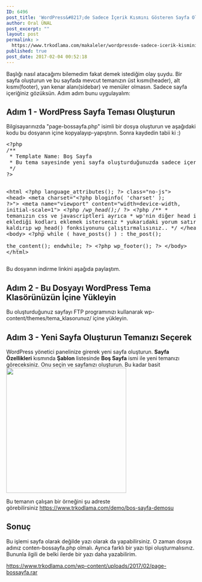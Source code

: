 ```yaml
---
ID: 6496
post_title: 'WordPress&#8217;de Sadece İçerik Kısmını Gösteren Sayfa Oluşturma2'
author: Oral ÜNAL
post_excerpt: ""
layout: post
permalink: >
  https://www.trkodlama.com/makaleler/wordpressde-sadece-icerik-kismini-gosteren-sayfa-olusturma-6496.html
published: true
post_date: 2017-02-04 00:52:18
---
```

Başlığı nasıl atacağımı bilemedim fakat demek istediğim olay şuydu. Bir sayfa oluşturun ve bu sayfada mevcut temanızın üst kısmı(header), alt kısmı(footer), yan kenar alanı(sidebar) ve menüler olmasın. Sadece sayfa içeriğiniz gözüksün. Adım adım bunu uygulayalım:
<h2>Adım 1 - WordPress Sayfa Teması Oluşturun</h2>
Bilgisayarınızda "page-bossayfa.php" isimli bir dosya oluşturun ve aşağıdaki kodu bu dosyanın içine kopyalayıp-yapıştırın. Sonra kaydedin tabii ki :)
<pre class="lang:php decode:true prettyprint lang-php" title="bos_sayfa.php">&lt;?php
/**
 * Template Name: Boş Sayfa
 * Bu tema sayesinde yeni sayfa oluşturduğunuzda sadece içeriğinizi göreceksiniz.
 */
?&gt;
 
&lt;html &lt;?php language_attributes(); ?&gt; class="no-js"&gt;
&lt;head&gt;
    &lt;meta charset="&lt;?php bloginfo( 'charset' ); ?&gt;"&gt;
    &lt;meta name="viewport" content="width=device-width, initial-scale=1"&gt;
    &lt;?php /*wp_head();*/ ?&gt;
    &lt;?php 
    /**
     * temanızın css ve javascriptleri ayrıca 
     * wp'nin diğer head içerisine eklediği kodları eklemek isterseniz
     * yukarıdaki yorum satırlarını kaldırıp wp_head() fonksiyonunu çalıştırmalısınız..
     */
&lt;/head&gt;
&lt;body&gt;
&lt;?php
    while ( have_posts() ) : the_post();   
        the_content();
    endwhile;
?&gt;
&lt;?php wp_footer(); ?&gt;
&lt;/body&gt;
&lt;/html&gt;
</pre>
Bu dosyanın indirme linkini aşağıda paylaştım.
<h2>Adım 2 - Bu Dosyayı WordPress Tema Klasörünüzün İçine Yükleyin</h2>
Bu oluşturduğunuz sayfayı FTP programınızı kullanarak wp-content/themes/tema_klasorunuz/ içine yükleyin.
<h2>Adım 3 - Yeni Sayfa Oluşturun Temanızı Seçerek</h2>
WordPress yönetici panelinize girerek yeni sayfa oluşturun. <strong>Sayfa Özellikleri</strong> kısmında <strong>Şablon</strong> listesinde <strong>Boş Sayfa</strong> ismi ile yeni temanızı göreceksiniz. Onu seçin ve sayfanızı oluşturun. Bu kadar basit

<img class="aligncenter size-full wp-image-6501" src="https://www.trkodlama.com/wp-content/uploads/2017/02/bossayfa.png" alt="" width="319" height="332" />

Bu temanın çalışan bir örneğini şu adreste görebilirsiniz <a href="https://www.trkodlama.com/demo/bos-sayfa-demosu">https://www.trkodlama.com/demo/bos-sayfa-demosu</a>
<h2>Sonuç</h2>
Bu işlemi sayfa olarak değilde yazı olarak da yapabilirsiniz. O zaman dosya adınız conten-bossayfa.php olmalı. Ayrıca farklı bir yazı tipi oluşturmalısınız. Bununla ilgili de belki ilerde bir yazı daha yazabilirim.

https://www.trkodlama.com/wp-content/uploads/2017/02/page-bossayfa.rar
